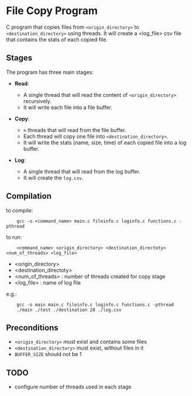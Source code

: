 # File Copy Program

C program that copies files from `<origin_directory>` to `<destination_directory>` using threads. It will create a <log_file> csv file that contains the stats of each copied file.

## Stages

The program has three main stages:

- **Read**:
    - A single thread that will read the content of `<origin_directory>` recursively.
    - It will write each file into a file buffer.

- **Copy**:
    - `n` threads that will read from the file buffer.
    - Each thread will copy one file into `<destination_directory>`.
    - It will write the stats (name, size, time) of each copied file into a log buffer.

- **Log**:
    - A single thread that will read from the log buffer.
    - It will create the `log.csv`.

## Compilation

to compile:
```
    gcc -o <command_name> main.c fileinfo.c loginfo.c functions.c -pthread
```

to run:
```
    <command_name> <origin_directory> <destination_directoty> <num_of_threads> <log_file>
```
- <origin_directory> 
- <destination_directoty> 
- <num_of_threads> : number of threads created for copy stage
- <log_file> : name of log file

e.g.:
```
    gcc -o main main.c fileinfo.c loginfo.c functions.c -pthread
    ./main ./test ./destination 20 ./log.csv
```

## Preconditions

- `<origin_directory>` must exist and contains some files
- `<destination_directory>` must exist, without files in it
- `BUFFER_SIZE` should not be 1

## TODO

- configure number of threads used in each stage
